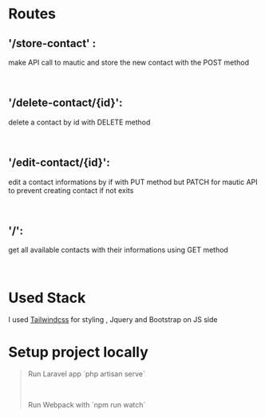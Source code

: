 <h1>Routes</h1>
<h2>'/store-contact' :</h2> <p>make API call to mautic and store the new contact with the POST method</p><br>
<h2>'/delete-contact/{id}':</h2> delete a contact by id with DELETE method</p><br>
<h2>'/edit-contact/{id}':</h2> edit a contact informations by if with PUT method but PATCH for mautic API to prevent creating contact if not exits</p><br>
<h2>'/':</h2> <p>get all available contacts with their informations using GET method</p><br>



<h1>Used Stack</h1>
<p>I used <a href="https://v2.tailwindcss.com/">Tailwindcss</a> for styling , Jquery and Bootstrap on JS side</p>

<h1>Setup project locally</h1>

> <p>Run Laravel app `php artisan serve`</p><br>
> <p>Run Webpack with `npm run watch`</p>
